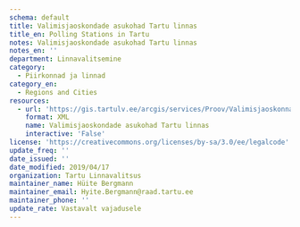 ```yaml
---
schema: default
title: Valimisjaoskondade asukohad Tartu linnas
title_en: Polling Stations in Tartu
notes: Valimisjaoskondade asukohad Tartu linnas
notes_en: ''
department: Linnavalitsemine
category:
  - Piirkonnad ja linnad
category_en:
  - Regions and Cities
resources:
  - url: 'https://gis.tartulv.ee/arcgis/services/Proov/Valimisjaoskonnad/MapServer?wsdl'
    format: XML
    name: Valimisjaoskondade asukohad Tartu linnas
    interactive: 'False'
license: 'https://creativecommons.org/licenses/by-sa/3.0/ee/legalcode'
update_freq: ''
date_issued: ''
date_modified: 2019/04/17
organization: Tartu Linnavalitsus
maintainer_name: Hüite Bergmann
maintainer_email: Hyite.Bergmann@raad.tartu.ee
maintainer_phone: ''
update_rate: Vastavalt vajadusele
---
```

